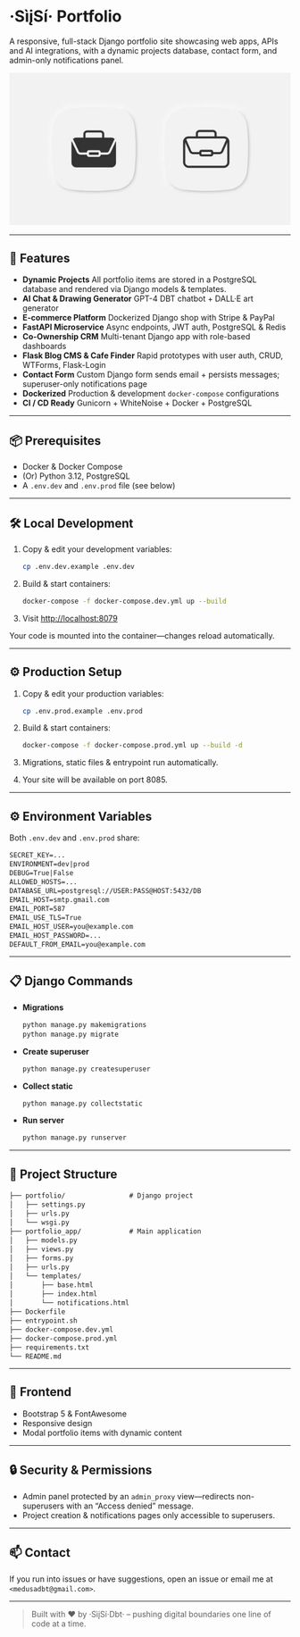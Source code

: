 # ·SìįSí· Portfolio

A responsive, full-stack Django portfolio site showcasing web apps, APIs and AI integrations, with a dynamic projects database, contact form, and admin-only notifications panel.

![Platform Demo](static/assets/img/portfolio.jpg)

---

## 🚀 Features

* **Dynamic Projects**
  All portfolio items are stored in a PostgreSQL database and rendered via Django models & templates.
* **AI Chat & Drawing Generator**
  GPT-4 DBT chatbot + DALL·E art generator
* **E-commerce Platform**
  Dockerized Django shop with Stripe & PayPal
* **FastAPI Microservice**
  Async endpoints, JWT auth, PostgreSQL & Redis
* **Co-Ownership CRM**
  Multi-tenant Django app with role-based dashboards
* **Flask Blog CMS & Cafe Finder**
  Rapid prototypes with user auth, CRUD, WTForms, Flask-Login
* **Contact Form**
  Custom Django form sends email + persists messages; superuser-only notifications page
* **Dockerized**
  Production & development `docker-compose` configurations
* **CI / CD Ready**
  Gunicorn + WhiteNoise + Docker + PostgreSQL

---

## 📦 Prerequisites

* Docker & Docker Compose
* (Or) Python 3.12, PostgreSQL
* A `.env.dev` and `.env.prod` file (see below)

---

## 🛠️ Local Development

1. Copy & edit your development variables:

   ```bash
   cp .env.dev.example .env.dev
   ```
2. Build & start containers:

   ```bash
   docker-compose -f docker-compose.dev.yml up --build
   ```
3. Visit [http://localhost:8079](http://localhost:8079)

Your code is mounted into the container—changes reload automatically.

---

## ⚙️ Production Setup

1. Copy & edit your production variables:

   ```bash
   cp .env.prod.example .env.prod
   ```
2. Build & start containers:

   ```bash
   docker-compose -f docker-compose.prod.yml up --build -d
   ```
3. Migrations, static files & entrypoint run automatically.
4. Your site will be available on port 8085.

---

## ⚙️ Environment Variables

Both `.env.dev` and `.env.prod` share:

```dotenv
SECRET_KEY=...
ENVIRONMENT=dev|prod
DEBUG=True|False
ALLOWED_HOSTS=...
DATABASE_URL=postgresql://USER:PASS@HOST:5432/DB
EMAIL_HOST=smtp.gmail.com
EMAIL_PORT=587
EMAIL_USE_TLS=True
EMAIL_HOST_USER=you@example.com
EMAIL_HOST_PASSWORD=...
DEFAULT_FROM_EMAIL=you@example.com
```

---

## 📋 Django Commands

* **Migrations**

  ```bash
  python manage.py makemigrations
  python manage.py migrate
  ```
* **Create superuser**

  ```bash
  python manage.py createsuperuser
  ```
* **Collect static**

  ```bash
  python manage.py collectstatic
  ```
* **Run server**

  ```bash
  python manage.py runserver
  ```

---

## 🔧 Project Structure

```
├── portfolio/                # Django project
│   ├── settings.py
│   ├── urls.py
│   └── wsgi.py
├── portfolio_app/            # Main application
│   ├── models.py
│   ├── views.py
│   ├── forms.py
│   ├── urls.py
│   └── templates/
│       ├── base.html
│       ├── index.html
│       └── notifications.html
├── Dockerfile
├── entrypoint.sh
├── docker-compose.dev.yml
├── docker-compose.prod.yml
├── requirements.txt
└── README.md
```

---

## 🎨 Frontend

* Bootstrap 5 & FontAwesome
* Responsive design
* Modal portfolio items with dynamic content

---

## 🔒 Security & Permissions

* Admin panel protected by an `admin_proxy` view—redirects non-superusers with an “Access denied” message.
* Project creation & notifications pages only accessible to superusers.

---

## 📫 Contact

If you run into issues or have suggestions, open an issue or email me at `<medusadbt@gmail.com>`.

---

> Built with ❤️ by ·SìįSí·Dbt· – pushing digital boundaries one line of code at a time.
